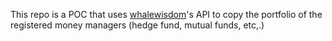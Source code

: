 This repo is a POC that uses [whalewisdom](whalewisdom.com)'s API to copy the portfolio of the registered money managers (hedge fund, mutual funds, etc,.)